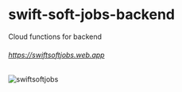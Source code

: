 # swift-soft-jobs-backend
Cloud functions for backend

###### https://swiftsoftjobs.web.app


![swiftsoftjobs](https://github.com/user-attachments/assets/591ccf11-8d77-4606-85e2-1352e1aac81f)

